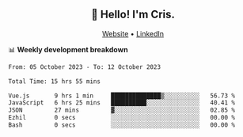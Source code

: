 
<h2 align="center">👋 Hello! I'm Cris.</h2>
<p align="center">
  <a href="https://www.criscunas.dev">Website</a> •
  <a href="https://www.linkedin.com/in/cristophercunas/">LinkedIn</a> 
</p>


📊 **Weekly development breakdown**
<!--START_SECTION:waka-->

```txt
From: 05 October 2023 - To: 12 October 2023

Total Time: 15 hrs 55 mins

Vue.js       9 hrs 1 min     ██████████████▒░░░░░░░░░░   56.73 %
JavaScript   6 hrs 25 mins   ██████████░░░░░░░░░░░░░░░   40.41 %
JSON         27 mins         ▓░░░░░░░░░░░░░░░░░░░░░░░░   02.85 %
Ezhil        0 secs          ░░░░░░░░░░░░░░░░░░░░░░░░░   00.00 %
Bash         0 secs          ░░░░░░░░░░░░░░░░░░░░░░░░░   00.00 %
```

<!--END_SECTION:waka-->
